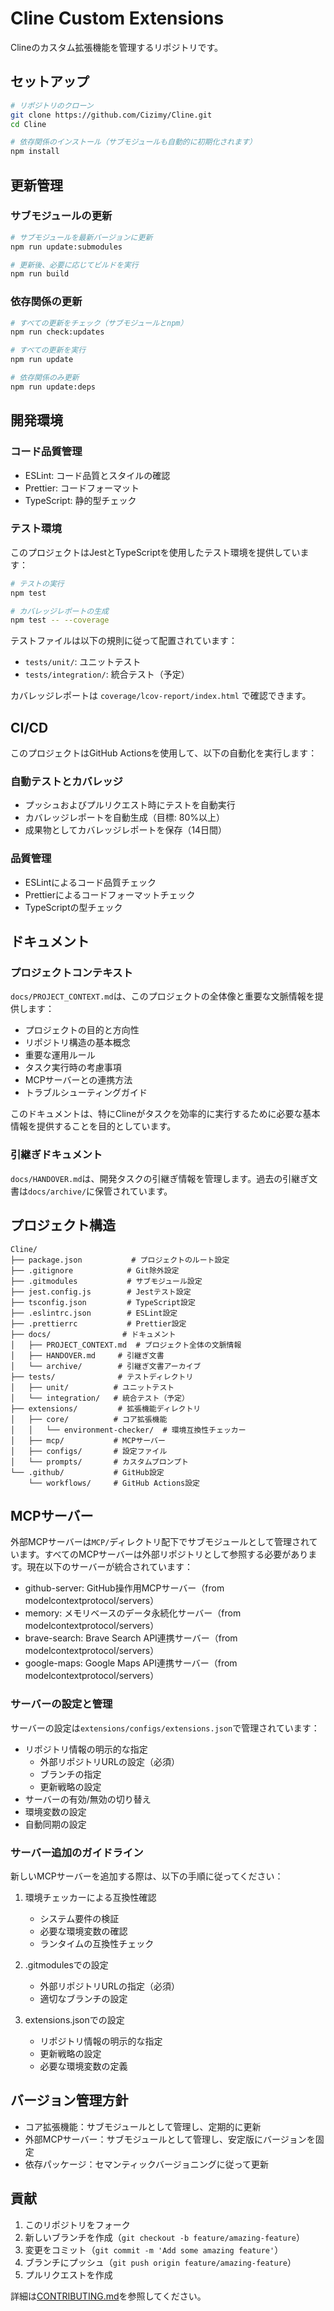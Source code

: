# Cline Custom Extensions

Clineのカスタム拡張機能を管理するリポジトリです。

## セットアップ

```bash
# リポジトリのクローン
git clone https://github.com/Cizimy/Cline.git
cd Cline

# 依存関係のインストール（サブモジュールも自動的に初期化されます）
npm install
```

## 更新管理

### サブモジュールの更新

```bash
# サブモジュールを最新バージョンに更新
npm run update:submodules

# 更新後、必要に応じてビルドを実行
npm run build
```

### 依存関係の更新

```bash
# すべての更新をチェック（サブモジュールとnpm）
npm run check:updates

# すべての更新を実行
npm run update

# 依存関係のみ更新
npm run update:deps
```

## 開発環境

### コード品質管理

- ESLint: コード品質とスタイルの確認
- Prettier: コードフォーマット
- TypeScript: 静的型チェック

### テスト環境

このプロジェクトはJestとTypeScriptを使用したテスト環境を提供しています：

```bash
# テストの実行
npm test

# カバレッジレポートの生成
npm test -- --coverage
```

テストファイルは以下の規則に従って配置されています：

- `tests/unit/`: ユニットテスト
- `tests/integration/`: 統合テスト（予定）

カバレッジレポートは `coverage/lcov-report/index.html` で確認できます。

## CI/CD

このプロジェクトはGitHub Actionsを使用して、以下の自動化を実行します：

### 自動テストとカバレッジ

- プッシュおよびプルリクエスト時にテストを自動実行
- カバレッジレポートを自動生成（目標: 80%以上）
- 成果物としてカバレッジレポートを保存（14日間）

### 品質管理

- ESLintによるコード品質チェック
- Prettierによるコードフォーマットチェック
- TypeScriptの型チェック

## ドキュメント

### プロジェクトコンテキスト

`docs/PROJECT_CONTEXT.md`は、このプロジェクトの全体像と重要な文脈情報を提供します：

- プロジェクトの目的と方向性
- リポジトリ構造の基本概念
- 重要な運用ルール
- タスク実行時の考慮事項
- MCPサーバーとの連携方法
- トラブルシューティングガイド

このドキュメントは、特にClineがタスクを効率的に実行するために必要な基本情報を提供することを目的としています。

### 引継ぎドキュメント

`docs/HANDOVER.md`は、開発タスクの引継ぎ情報を管理します。過去の引継ぎ文書は`docs/archive/`に保管されています。

## プロジェクト構造

```
Cline/
├── package.json           # プロジェクトのルート設定
├── .gitignore            # Git除外設定
├── .gitmodules           # サブモジュール設定
├── jest.config.js        # Jestテスト設定
├── tsconfig.json         # TypeScript設定
├── .eslintrc.json        # ESLint設定
├── .prettierrc           # Prettier設定
├── docs/                # ドキュメント
│   ├── PROJECT_CONTEXT.md  # プロジェクト全体の文脈情報
│   ├── HANDOVER.md     # 引継ぎ文書
│   └── archive/        # 引継ぎ文書アーカイブ
├── tests/              # テストディレクトリ
│   ├── unit/          # ユニットテスト
│   └── integration/   # 統合テスト（予定）
├── extensions/         # 拡張機能ディレクトリ
│   ├── core/          # コア拡張機能
│   │   └── environment-checker/  # 環境互換性チェッカー
│   ├── mcp/           # MCPサーバー
│   ├── configs/       # 設定ファイル
│   └── prompts/       # カスタムプロンプト
└── .github/           # GitHub設定
    └── workflows/     # GitHub Actions設定
```

## MCPサーバー

外部MCPサーバーは`MCP/`ディレクトリ配下でサブモジュールとして管理されています。すべてのMCPサーバーは外部リポジトリとして参照する必要があります。現在以下のサーバーが統合されています：

- github-server: GitHub操作用MCPサーバー（from modelcontextprotocol/servers）
- memory: メモリベースのデータ永続化サーバー（from modelcontextprotocol/servers）
- brave-search: Brave Search API連携サーバー（from modelcontextprotocol/servers）
- google-maps: Google Maps API連携サーバー（from modelcontextprotocol/servers）

### サーバーの設定と管理

サーバーの設定は`extensions/configs/extensions.json`で管理されています：

- リポジトリ情報の明示的な指定
  - 外部リポジトリURLの設定（必須）
  - ブランチの指定
  - 更新戦略の設定
- サーバーの有効/無効の切り替え
- 環境変数の設定
- 自動同期の設定

### サーバー追加のガイドライン

新しいMCPサーバーを追加する際は、以下の手順に従ってください：

1. 環境チェッカーによる互換性確認
   - システム要件の検証
   - 必要な環境変数の確認
   - ランタイムの互換性チェック

2. .gitmodulesでの設定
   - 外部リポジトリURLの指定（必須）
   - 適切なブランチの設定

3. extensions.jsonでの設定
   - リポジトリ情報の明示的な指定
   - 更新戦略の設定
   - 必要な環境変数の定義

## バージョン管理方針

- コア拡張機能：サブモジュールとして管理し、定期的に更新
- 外部MCPサーバー：サブモジュールとして管理し、安定版にバージョンを固定
- 依存パッケージ：セマンティックバージョニングに従って更新

## 貢献

1. このリポジトリをフォーク
2. 新しいブランチを作成（`git checkout -b feature/amazing-feature`）
3. 変更をコミット（`git commit -m 'Add some amazing feature'`）
4. ブランチにプッシュ（`git push origin feature/amazing-feature`）
5. プルリクエストを作成

詳細は[CONTRIBUTING.md](CONTRIBUTING.md)を参照してください。
